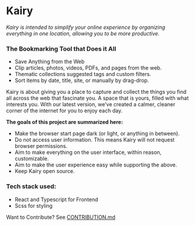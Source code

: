 # Kairy

_Kairy is intended to simplify your online experience by organizing everything in one location, allowing you to be more productive._

### The Bookmarking Tool that Does it All

- Save Anything from the Web
- Clip articles, photos, videos, PDFs, and pages from the web.
- Thematic collections suggested tags and custom filters.
- Sort items by date, title, site, or manually by drag-drop.

Kairy is about giving you a place to capture and collect the things you find all across the web that fascinate you. A space that is yours, filled with what interests you. With our latest version, we’ve created a calmer, cleaner corner of the internet for you to enjoy each day.

**The goals of this project are summarized here:**

- Make the browser start page dark (or light, or anything in between).
- Do not access user information. This means Kairy will not request browser permissions.
- Aim to make everything on the user interface, within reason, customizable.
- Aim to make the user experience easy while supporting the above.
- Keep Kairy open source.

### Tech stack used:

- React and Typescript for Frontend
- Scss for styling

Want to Contribute? See [CONTRIBUTION.md](CONTRIBUTION.md)
